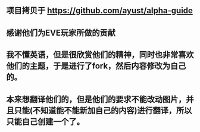## 项目拷贝于 https://github.com/ayust/alpha-guide
## 感谢他们为EVE玩家所做的贡献
## 我不懂英语，但是很欣赏他们的精神，同时也非常喜欢他们的主题，于是进行了fork，然后内容修改为自己的。
## 本来想翻译他们的，但是他们的要求不能改动图片，并且只能(不知道能不能新加自己的内容)进行翻译，所以只能自己创建一个了。
